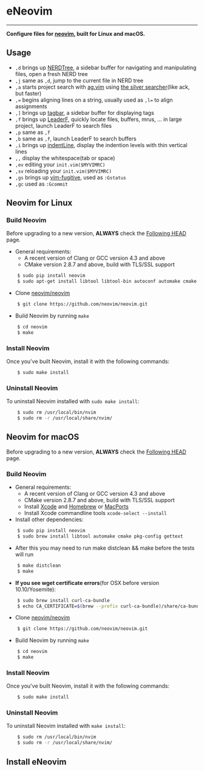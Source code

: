 # **eNeovim**
***
**Configure files for [neovim](https://github.com/neovim/neovim), built for Linux and macOS.**

## **Usage**
  * `,d` brings up [NERDTree](https://github.com/scrooloose/nerdtree), a sidebar buffer for navigating and manipulating files, open a fresh NERD tree
  * `,j` same as `,d`, jump to the current file in NERD tree
  * `,a` starts project search with [ag.vim](https://github.com/rking/ag.vim) using [the silver searcher](https://github.com/ggreer/the_silver_searcher)(like ack, but faster)
  * `,=` begins aligning lines on a string, usually used as `,l=` to align assignments
  * `,]` brings up [tagbar](https://github.com/majutsushi/tagbar), a sidebar buffer for displaying tags
  * `,f` brings up [LeaderF](https://github.com/Yggdroot/LeaderF), quickly locate files, buffers, mrus, ... in large project, launch LeaderF to search files
  * `,p` same as `,f`
  * `,b` same as `,f`, launch LeaderF to search buffers
  * `,i` brings up [indentLine](https://github.com/Yggdroot/indentLine), display the indention levels with thin vertical lines
  * `,,` display the whitespace(tab or space)
  * `,ev` editing your `init.vim($MYVIMRC)`
  * `,sv` reloading your `init.vim($MYVIMRC)`
  * `,gs` brings up [vim-fugitive](https://github.com/tpope/vim-fugitive), used as `:Gstatus`
  * `,gc` used as `:Gcommit`

## **Neovim for Linux**
### **Build Neovim**
Before upgrading to a new version, **ALWAYS** check the [Following HEAD](https://github.com/neovim/neovim/wiki/Following-HEAD) page.
  * General requirements:
    - A recent version of Clang or GCC version 4.3 and above
    - CMake version 2.8.7 and above, build with TLS/SSL support
```sh
    $ sudo pip install neovim
    $ sudo apt-get install libtool libtool-bin autoconf automake cmake g++ pkg-config unzip
```
  * Clone [neovim/neovim](https://github.com/neovim/neovim)
```sh
    $ git clone https://github.com/neovim/neovim.git
```
  * Build Neovim by running `make`
```sh
    $ cd neovim
    $ make
```
### **Install Neovim**
Once you've built Neovim, install it with the following commands:
```sh
    $ sudo make install
```
### **Uninstall Neovim**
To uninstall Neovim installed with `sudo make install`:
```sh
    $ sudo rm /usr/local/bin/nvim
    $ sudo rm -r /usr/local/share/nvim/
```

## **Neovim for macOS**
Before upgrading to a new version, **ALWAYS** check the [Following HEAD](https://github.com/neovim/neovim/wiki/Following-HEAD) page.
### **Build Neovim**
  * General requirements:
    - A recent version of Clang or GCC version 4.3 and above
    - CMake version 2.8.7 and above, build with TLS/SSL support
    - Install [Xcode](https://developer.apple.com/) and [Homebrew](http://brew.sh/) or [MacPorts](https://www.macports.org/)
    - Install Xcode commandline tools `xcode-select --install`
  * Install other dependencies:
```zsh
    $ sudo pip install neovim
    $ sudo brew install libtool automake cmake pkg-config gettext
```
  * After this you may need to run make distclean && make before the tests will run
```zsh
    $ make distclean
    $ make
```
  * **If you see wget certificate errors**(for OSX before version 10.10/Yosemite):
```zsh
    $ sudo brew install curl-ca-bundle
    $ echo CA_CERTIFICATE=$(brew --prefix curl-ca-bundle)/share/ca-bundle.crt >> ~/.wgetrc
```
  * Clone [neovim/neovim](https://github.com/neovim/neovim)
```zsh
    $ git clone https://github.com/neovim/neovim.git
```
  * Build Neovim by running `make`
```zsh
    $ cd neovim
    $ make
```
### **Install Neovim**
Once you've built Neovim, install it with the following commands:
```zsh
    $ sudo make install
```
### **Uninstall Neovim**
To uninstall Neovim installed with `make install`:
```zsh
    $ sudo rm /usr/local/bin/nvim
    $ sudo rm -r /usr/local/share/nvim/
```

## **Install eNeovim**
